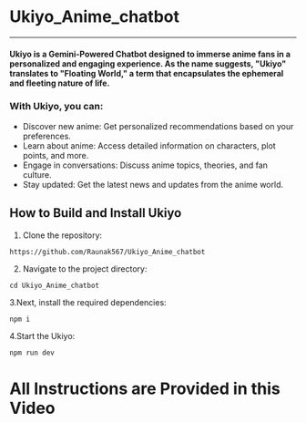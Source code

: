 # Ukiyo_Anime_chatbot
<hr />

#### Ukiyo is a Gemini-Powered Chatbot designed to immerse anime fans in a personalized and engaging experience. As the name suggests, "Ukiyo" translates to "Floating World," a term that encapsulates the ephemeral and fleeting nature of life.

### With Ukiyo, you can:

* Discover new anime: Get personalized recommendations based on your preferences.
* Learn about anime: Access detailed information on characters, plot points, and more.
* Engage in conversations: Discuss anime topics, theories, and fan culture.
* Stay updated: Get the latest news and updates from the anime world.

## How to Build and Install Ukiyo

1. Clone the repository:
```
https://github.com/Raunak567/Ukiyo_Anime_chatbot
```
2. Navigate to the project directory:
```
cd Ukiyo_Anime_chatbot
```
3.Next, install the required dependencies:
```
npm i
```
4.Start the Ukiyo:
```
npm run dev
```

# All Instructions are Provided in this Video
